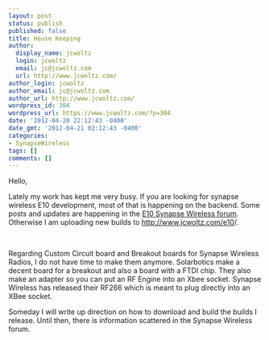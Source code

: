 ```yaml
---
layout: post
status: publish
published: false
title: House Keeping
author:
  display_name: jcwoltz
  login: jcwoltz
  email: jc@jcwoltz.com
  url: http://www.jcwoltz.com/
author_login: jcwoltz
author_email: jc@jcwoltz.com
author_url: http://www.jcwoltz.com/
wordpress_id: 304
wordpress_url: https://www.jcwoltz.com/?p=304
date: '2012-04-20 22:12:43 -0400'
date_gmt: '2012-04-21 02:12:43 -0400'
categories:
- SynapseWireless
tags: []
comments: []
---
```

<p>Hello,</p>
<p>Lately my work has kept me very busy. If you are looking for synapse wireless E10 development, most of that is happening on the backend. Some posts and updates are happening in the <a href="http://forums.synapse-wireless.com/forumdisplay.php?f=18">E10 Synapse Wireless forum</a>. Otherwise I am uploading new builds to <a href="http://www.jcwoltz.com/e10/">http://www.jcwoltz.com/e10</a>/.</p>
<p>&nbsp;</p>
<p>Regarding Custom Circuit board and Breakout boards for Synapse Wireless Radios, I do not have time to make them anymore. Solarbotics make a decent board for a breakout and also a board with a FTDI chip. They also make an adapter so you can put an RF Engine into an Xbee socket. Synapse Wireless has released their RF266 which is meant to plug directly into an XBee socket.</p>
<p>Someday I will write up direction on how to download and build the builds I release. Until then, there is information scattered in the Synapse Wireless forum.</p>
<p>&nbsp;</p>
